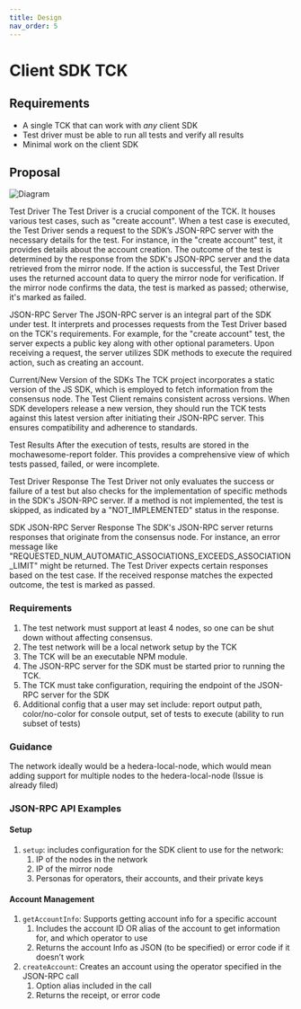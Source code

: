 ```yaml
---
title: Design
nav_order: 5
---
```

# Client SDK TCK

## Requirements

- A single TCK that can work with *any* client SDK
- Test driver must be able to run all tests and verify all results
- Minimal work on the client SDK

## Proposal

![Diagram](images/tck-high-level-design.png)

Test Driver
The Test Driver is a crucial component of the TCK. It houses various test cases, such as "create account". When a test case is executed, the Test Driver sends a request to the SDK’s JSON-RPC server with the necessary details for the test. For instance, in the "create account" test, it provides details about the account creation. The outcome of the test is determined by the response from the SDK's JSON-RPC server and the data retrieved from the mirror node. If the action is successful, the Test Driver uses the returned account data to query the mirror node for verification. If the mirror node confirms the data, the test is marked as passed; otherwise, it's marked as failed.

JSON-RPC Server
The JSON-RPC server is an integral part of the SDK under test. It interprets and processes requests from the Test Driver based on the TCK's requirements. For example, for the "create account" test, the server expects a public key along with other optional parameters. Upon receiving a request, the server utilizes SDK methods to execute the required action, such as creating an account.

Current/New Version of the SDKs
The TCK project incorporates a static version of the JS SDK, which is employed to fetch information from the consensus node. The Test Client remains consistent across versions. When SDK developers release a new version, they should run the TCK tests against this latest version after initiating their JSON-RPC server. This ensures compatibility and adherence to standards.

Test Results
After the execution of tests, results are stored in the mochawesome-report folder. This provides a comprehensive view of which tests passed, failed, or were incomplete.

Test Driver Response
The Test Driver not only evaluates the success or failure of a test but also checks for the implementation of specific methods in the SDK's JSON-RPC server. If a method is not implemented, the test is skipped, as indicated by a "NOT_IMPLEMENTED" status in the response.

SDK JSON-RPC Server Response
The SDK's JSON-RPC server returns responses that originate from the consensus node. For instance, an error message like "REQUESTED_NUM_AUTOMATIC_ASSOCIATIONS_EXCEEDS_ASSOCIATION_LIMIT" might be returned. The Test Driver expects certain responses based on the test case. If the received response matches the expected outcome, the test is marked as passed.

### Requirements

1. The test network must support at least 4 nodes, so one can be shut down without affecting consensus.
2. The test network will be a local network setup by the TCK
3. The TCK will be an executable NPM module.
4. The JSON-RPC server for the SDK must be started prior to running the TCK.
5. The TCK must take configuration, requiring the endpoint of the JSON-RPC
   server for the SDK
6. Additional config that a user may set include: report output path,
   color/no-color for console output, set of tests to execute (ability to run
   subset of tests)

### Guidance

The network ideally would be a hedera-local-node, which would mean adding support for multiple nodes to the hedera-local-node (Issue is already filed)

### JSON-RPC API Examples

#### Setup

1. `setup`: includes configuration for the SDK client to use for the network:
    1. IP of the nodes in the network
    2. IP of the mirror node
    3. Personas for operators, their accounts, and their private keys

#### Account Management

1. `getAccountInfo`: Supports getting account info for a specific account
    1. Includes the account ID OR alias of the account to get information for,
       and which operator to use
    2. Returns the account Info as JSON (to be specified) or error code if it
       doesn’t work
2. `createAccount`: Creates an account using the operator specified in the
   JSON-RPC call
    1. Option alias included in the call
    2. Returns the receipt, or error code
